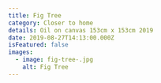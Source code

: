 ```yaml
---
title: Fig Tree
category: Closer to home
details: Oil on canvas 153cm x 153cm 2019
date: 2019-08-27T14:13:00.000Z
isFeatured: false
images:
  - image: fig-tree-.jpg
    alt: Fig Tree
---
```

